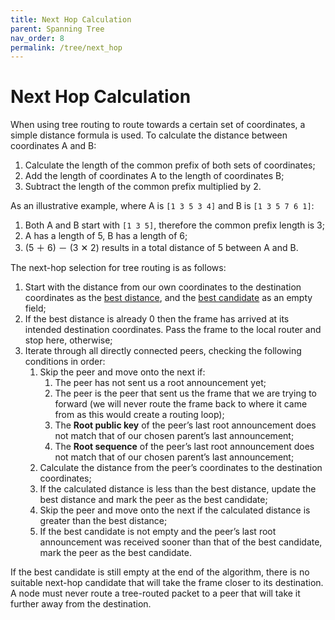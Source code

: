 ```yaml
---
title: Next Hop Calculation
parent: Spanning Tree
nav_order: 8
permalink: /tree/next_hop
---
```


# Next Hop Calculation

When using tree routing to route towards a certain set of coordinates, a simple distance formula is used. To calculate the distance between coordinates A and B:

1. Calculate the length of the common prefix of both sets of coordinates;
2. Add the length of coordinates A to the length of coordinates B;
3. Subtract the length of the common prefix multiplied by 2.

As an illustrative example, where A is `[1 3 5 3 4]` and B is `[1 3 5 7 6 1]`:

1. Both A and B start with `[1 3 5]`, therefore the common prefix length is 3;
2. A has a length of 5, B has a length of 6;
3. (5 ＋ 6) － (3 ✕ 2) results in a total distance of 5 between A and B.

The next-hop selection for tree routing is as follows:

1. Start with the distance from our own coordinates to the destination coordinates as the <span style="text-decoration:underline;">best distance</span>, and the <span style="text-decoration:underline;">best candidate</span> as an empty field;
2. If the best distance is already 0 then the frame has arrived at its intended destination coordinates. Pass the frame to the local router and stop here, otherwise;
3. Iterate through all directly connected peers, checking the following conditions in order:
    1. Skip the peer and move onto the next if:
        1. The peer has not sent us a root announcement yet;
        2. The peer is the peer that sent us the frame that we are trying to forward (we will never route the frame back to where it came from as this would create a routing loop);
        3. The **Root public key** of the peer’s last root announcement does not match that of our chosen parent’s last announcement;
        4. The **Root sequence** of the peer’s last root announcement does not match that of our chosen parent’s last announcement;
    2. Calculate the distance from the peer’s coordinates to the destination coordinates;
    3. If the calculated distance is less than the best distance, update the best distance and mark the peer as the best candidate;
    4. Skip the peer and move onto the next if the calculated distance is greater than the best distance;
    5. If the best candidate is not empty and the peer’s last root announcement was received sooner than that of the best candidate, mark the peer as the best candidate.

If the best candidate is still empty at the end of the algorithm, there is no suitable next-hop candidate that will take the frame closer to its destination. A node must never route a tree-routed packet to a peer that will take it further away from the destination.
